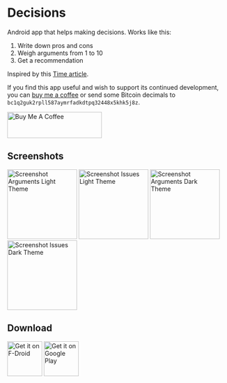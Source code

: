 # Decisions

Android app that helps making decisions. Works like this:

1. Write down pros and cons
2. Weigh arguments from 1 to 10
3. Get a recommendation

Inspired by this [Time article][trick-for-decisions].

If you find this app useful and wish to support its continued development,
you can [buy me a coffee](https://www.buymeacoffee.com/markusfisch) or
send some Bitcoin decimals to `bc1q2guk2rpll587aymrfadkdtpq32448x5khk5j8z`.

<a href="https://www.buymeacoffee.com/markusfisch" target="_blank"><img
	src="https://cdn.buymeacoffee.com/buttons/v2/default-yellow.png"
	alt="Buy Me A Coffee"
	style="height: 60px !important;width: 217px !important;"/></a>

## Screenshots

<img src="fastlane/metadata/android/en-US/images/phoneScreenshots/screencap-arguments-light.png"
	alt="Screenshot Arguments Light Theme" width="160"/>
<img src="fastlane/metadata/android/en-US/images/phoneScreenshots/screencap-issues-light.png"
	alt="Screenshot Issues Light Theme" width="160"/>
<img src="fastlane/metadata/android/en-US/images/phoneScreenshots/screencap-arguments-dark.png"
	alt="Screenshot Arguments Dark Theme" width="160"/>
<img src="fastlane/metadata/android/en-US/images/phoneScreenshots/screencap-issues-dark.png"
	alt="Screenshot Issues Dark Theme" width="160"/>

## Download

[<img src="https://fdroid.gitlab.io/artwork/badge/get-it-on.png"
	alt="Get it on F-Droid"
	height="80">](https://f-droid.org/packages/de.markusfisch.android.libra/)
[<img src="https://play.google.com/intl/en_us/badges/images/generic/en-play-badge.png"
	alt="Get it on Google Play"
	height="80">](https://play.google.com/store/apps/details?id=de.markusfisch.android.libra)

[trick-for-decisions]: http://time.com/3772262/billionaire-trick-for-decisions/
